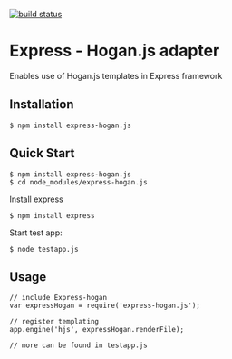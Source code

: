 [![build status](https://secure.travis-ci.org/Dundee/express-hogan.js.png)](http://travis-ci.org/Dundee/express-hogan.js)

# Express - Hogan.js adapter

 Enables use of Hogan.js templates in Express framework

## Installation

    $ npm install express-hogan.js

## Quick Start

    $ npm install express-hogan.js
    $ cd node_modules/express-hogan.js

  Install express

    $ npm install express

  Start test app:

    $ node testapp.js

## Usage

    // include Express-hogan
    var expressHogan = require('express-hogan.js');

    // register templating
    app.engine('hjs', expressHogan.renderFile);

    // more can be found in testapp.js
